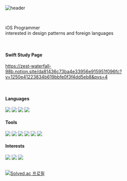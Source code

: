 <div align="leading">
  
![header](https://capsule-render.vercel.app/api?type=Soft&text=I've%20fallen%20down,%20but%20I'll%20rise%20above%20this%20doubt&fontColor=ffffff&color=0:faf0f0,100:d5e3e8&height=70&section=header&animation=fadeIn&fontSize=15&fontAlignY=50)

<br>

iOS Programmer<br>
interested in design patterns and foreign languages

<br>

#### Swift Study Page

https://zest-waterfall-98b.notion.site/da81436c73ba4e33956e915951f096fc?v=1250e41223834b619bbfe0f3f4dd5eb8&pvs=4

<br>

#### Languages

<img src="https://img.shields.io/badge/Objective_C-e0e0e0?style=for-the-badge&logo=Apple&logoColor=white">  <img src="https://img.shields.io/badge/Swift-dae0e3?style=for-the-badge&logo=Swift&logoColor=white">  <img src="https://img.shields.io/badge/Swift_UI-f0f2f2?style=for-the-badge&logo=Swift&logoColor=white"> <img src="https://img.shields.io/badge/Python-d3d6ce?style=for-the-badge&logo=Python&logoColor=white">
  
#### Tools

<img src="https://img.shields.io/badge/Figma-f7f6f2?style=for-the-badge&logo=Figma&logoColor=white">  <img src="https://img.shields.io/badge/Adobe Photoshop-d9dbde?style=for-the-badge&logo=Adobe Photoshop&logoColor=white"> <img src="https://img.shields.io/badge/Github-d7ddde?style=for-the-badge&logo=Github&logoColor=white"> <img src="https://img.shields.io/badge/Notion-e3e1dc?style=for-the-badge&logo=Notion&logoColor=white"> <img src="https://img.shields.io/badge/Postman-e8e6e6?style=for-the-badge&logo=Postman&logoColor=white"> <img src="https://img.shields.io/badge/Fork-dfdce0?style=for-the-badge&logo=Fork&logoColor=white"> 
  
#### Interests

<img src="https://img.shields.io/badge/Instagram-d1cfd0?style=for-the-badge&logo=Instagram&logoColor=white"> <img src="https://img.shields.io/badge/Steam-ebeff0?style=for-the-badge&logo=Steam&logoColor=white"> <img src="https://img.shields.io/badge/Nintendo Switch-e6dfdc?style=for-the-badge&logo=Nintendo Switch&logoColor=white">

##

[![Solved.ac
프로필](http://mazassumnida.wtf/api/generate_badge?boj=dertflag)](https://solved.ac/dertflag)
  <br>
</div>

  
